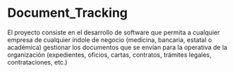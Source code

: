 # Document_Tracking
El proyecto consiste en el desarrollo de software que permita a cualquier empresa de cualquier  índole de negocio (medicina, bancaria, estatal o académica) gestionar los documentos que se  envían para la operativa de la organización (expedientes, oficios, cartas, contratos, trámites  legales, contrataciones, etc.)
